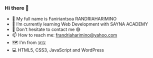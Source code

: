 ### Hi there 👋

- 🙋 My full name is Faniriantsoa RANDRIAHARIMINO 
- 🌱 I’m currently learning Web Development with SAYNA ACADEMY
- 💬 Don't hesitate to contact me 😅
- 📫 How to reach me: frandriaharimino@yahoo.com
- 🗺️ I'm from 🇲🇬
- 💻 HTML5, CSS3, JavaScript and WordPress
